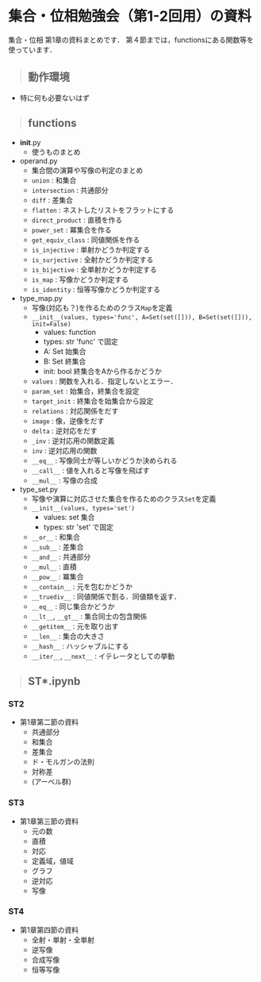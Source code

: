 # 集合・位相勉強会（第1-2回用）の資料
集合・位相 第1章の資料まとめです．
第４節までは，functionsにある関数等を使っています．
> ## 動作環境
- 特に何も必要ないはず
> ## functions
- __init__.py
    - 使うものまとめ
- operand.py
    - 集合間の演算や写像の判定のまとめ
    - ```union```
        : 和集合
    - ```intersection```
        : 共通部分
    - ```diff```
        : 差集合
    - ```flatten```
        : ネストしたリストをフラットにする
    - ```direct_product```
        : 直積を作る
    - ```power_set```
        : 冪集合を作る
    - `get_equiv_class`
        : 同値関係を作る
    - `is_injective`
        : 単射かどうか判定する
    - `is_surjective`
        : 全射かどうか判定する
    - `is_bijective`
        : 全単射かどうか判定する
    - `is_map`
        : 写像かどうか判定する
     - `is_identity`
        : 恒等写像かどうか判定する
- type_map.py
    - 写像(対応も？)を作るためのクラス`Map`を定義
    - `__init__(values, types='func', A=Set(set([])), B=Set(set([])), init=False)`
        - values: function
        - types: str 'func' で固定
        - A: Set 始集合
        - B: Set 終集合
        - init: bool 終集合をAから作るかどうか
    - `values`
        : 関数を入れる．指定しないとエラー．
    - `param_set`
        : 始集合，終集合を設定
    - `target_init`
        : 終集合を始集合から設定
    - `relations`
        : 対応関係をだす
    - `image`
        : 像，逆像をだす
    - `delta`
        : 逆対応をだす
    - `_inv`
        : 逆対応用の関数定義
    - `inv`
        : 逆対応用の関数
    - `__eq__`
        : 写像同士が等しいかどうか決められる
    - `__call__`
        : 値を入れると写像を飛ばす
    - `__mul__`
        : 写像の合成
- type_set.py
    - 写像や演算に対応させた集合を作るためのクラス`Set`を定義
    - `__init__(values, types='set')`
        - values: set 集合
        - types: str 'set' で固定
    - `__or__`
        : 和集合
    - `__sub__`
        : 差集合
    - `__and__`
        : 共通部分
    - `__mul__`
        : 直積
    - `__pow__`
        : 冪集合
    - `__contain__`
        : 元を包むかどうか
    - `__truediv__`
        : 同値関係で割る．同値類を返す．
    - `__eq__`
        : 同じ集合かどうか
    - `__lt__`, `__gt__`
        : 集合同士の包含関係
    - `__getitem__`
        : 元を取り出す
    - `__len__`
        : 集合の大きさ
    - `__hash__`
        : ハッシャブルにする
    - `__iter__`, `__next__`
        : イテレータとしての挙動


> ## ST*.ipynb
### ST2
- 第1章第二節の資料
    - 共通部分
    - 和集合
    - 差集合
    - ド・モルガンの法則
    - 対称差
    - (アーベル群)
### ST3
- 第1章第三節の資料
    - 元の数
    - 直積
    - 対応
    - 定義域，値域
    - グラフ
    - 逆対応
    - 写像
### ST4
- 第1章第四節の資料
    - 全射・単射・全単射
    - 逆写像
    - 合成写像
    - 恒等写像
